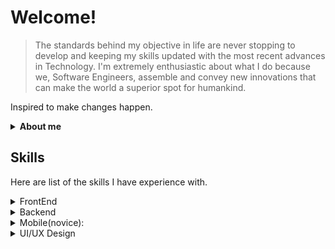 # Welcome!

> The standards behind my objective in life are never stopping to develop and keeping my skills updated with the most recent advances in Technology.
> I'm extremely enthusiastic about what I do because we, Software Engineers, assemble and convey new innovations that can make the world a superior spot for humankind.

Inspired to make changes happen.

<details>
  <summary>
    <b>About me</b>
   </summary>
  <br/>
- 19/20 y.o. Self-taught Software Engineer from Uzbekistan
- Currently working at [@EPAM](https://github.com/epam)
- Avid Reader
- Innovator
- Collage dropout

</details>


## Skills

Here are list of the skills I have experience with.

<details>
  <summary>
    FrontEnd
  </summary>
  <br/>
  - HTML5
  - CSS3
  - SaSS
  - Bootstrap[4/5]
  - JavaScript (ES6)
  - TypeScript
  - JQuery
  - Parcel
  - Webpack
  - ReactJS
  - React Router
  - Styled-components
  - Material UI
  - Redux
  - NextJS
  - etc.
</details>

<details>
  <summary>
    Backend
  </summary>
<br/>
  - Nodejs
  - Express
  - JavaScript
  - TypeScript
  - Mikro-ORM
  - MongoDB/Mongoose  
  - PostgreSQL
  - GraphQL
  - MVC Pattern
  - etc.

</details>

<details>
  <summary>
    Mobile(novice):
  </summary>
  <br/>
  - React-Native
  - Expo 
</details>

<details>
  <summary>
    UI/UX Design
  </summary>
  <br/>
  - Figma
  - Adobe XD
  - Prototyping
  - Wireframing
  - Product developmnent
  - etc.
</details>
